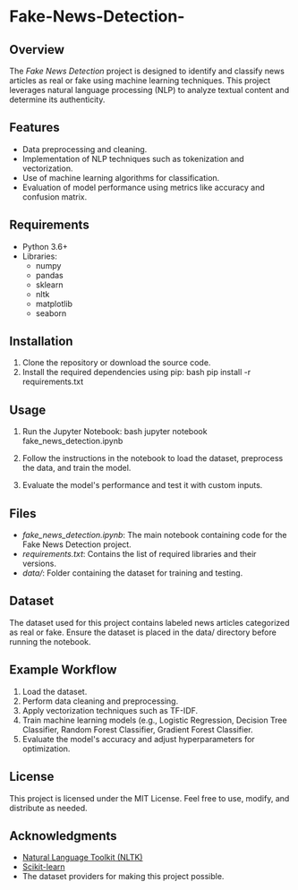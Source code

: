 # Fake-News-Detection-

## Overview
The *Fake News Detection* project is designed to identify and classify news articles as real or fake using machine learning techniques. This project leverages natural language processing (NLP) to analyze textual content and determine its authenticity.

## Features
- Data preprocessing and cleaning.
- Implementation of NLP techniques such as tokenization and vectorization.
- Use of machine learning algorithms for classification.
- Evaluation of model performance using metrics like accuracy and confusion matrix.

## Requirements
- Python 3.6+
- Libraries:
  - numpy
  - pandas
  - sklearn
  - nltk
  - matplotlib
  - seaborn

## Installation
1. Clone the repository or download the source code.
2. Install the required dependencies using pip:
   bash
   pip install -r requirements.txt
   

## Usage
1. Run the Jupyter Notebook:
   bash
   jupyter notebook fake_news_detection.ipynb
   
2. Follow the instructions in the notebook to load the dataset, preprocess the data, and train the model.
3. Evaluate the model's performance and test it with custom inputs.

## Files
- *fake_news_detection.ipynb*: The main notebook containing code for the Fake News Detection project.
- *requirements.txt*: Contains the list of required libraries and their versions.
- *data/*: Folder containing the dataset for training and testing.

## Dataset
The dataset used for this project contains labeled news articles categorized as real or fake. Ensure the dataset is placed in the data/ directory before running the notebook.

## Example Workflow
1. Load the dataset.
2. Perform data cleaning and preprocessing.
3. Apply vectorization techniques such as TF-IDF.
4. Train machine learning models (e.g., Logistic Regression, Decision Tree Classifier, Random Forest Classifier, Gradient Forest Classifier.
5. Evaluate the model's accuracy and adjust hyperparameters for optimization.


## License
This project is licensed under the MIT License. Feel free to use, modify, and distribute as needed.

## Acknowledgments
- [Natural Language Toolkit (NLTK)](https://www.nltk.org/)
- [Scikit-learn](https://scikit-learn.org/)
- The dataset providers for making this project possible.
